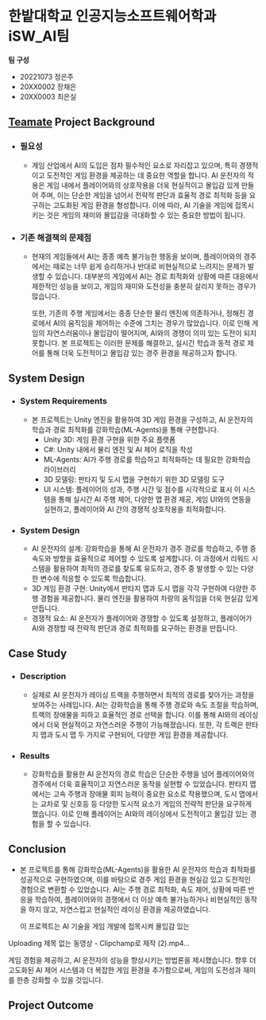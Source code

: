 # 한밭대학교 인공지능소프트웨어학과 iSW_AI팀

**팀 구성**
- 20221073 정은주
- 20XX0002 장채은
- 20XX0003 최은실

## <u>Teamate</u> Project Background
- ### 필요성
  - 게임 산업에서 AI의 도입은 점차 필수적인 요소로 자리잡고 있으며, 특히 경쟁적이고 도전적인 게임 환경을 제공하는 데 중요한 역할을 합니다. AI 운전자의 적용은 게임 내에서 플레이어와의 상호작용을 더욱 현실적이고 몰입감 있게 만들어 주며, 이는 단순한 게임을 넘어서 전략적 판단과 효율적 경로 최적화 등을 요구하는 고도화된 게임 환경을 형성합니다. 이에 따라, AI 기술을 게임에 접목시키는 것은 게임의 재미와 몰입감을 극대화할 수 있는 중요한 방법이 됩니다.
 
- ### 기존 해결책의 문제점
  - 현재의 게임들에서 AI는 종종 예측 불가능한 행동을 보이며, 플레이어와의 경주에서는 때로는 너무 쉽게 승리하거나 반대로 비현실적으로 느려지는 문제가 발생할 수 있습니다. 대부분의 게임에서 AI는 경로 최적화와 상황에 따른 대응에서 제한적인 성능을 보이고, 게임의 재미와 도전성을 충분히 살리지 못하는 경우가 많습니다.

    또한, 기존의 주행 게임에서는 종종 단순한 물리 엔진에 의존하거나, 정해진 경로에서 AI의 움직임을 제어하는 수준에 그치는 경우가 많았습니다. 이로 인해 게임의 자연스러움이나 몰입감이 떨어지며, AI와의 경쟁이 의미 있는 도전이 되지 못합니다. 본 프로젝트는 이러한 문제를 해결하고, 실시간 학습과 동적 경로 제어를 통해 더욱 도전적이고 몰입감 있는 경주 환경을 제공하고자 합니다.
  
  
## System Design
  - ### System Requirements
    - 본 프로젝트는 Unity 엔진을 활용하여 3D 게임 환경을 구성하고, AI 운전자의 학습과 경로 최적화를 강화학습(ML-Agents)을 통해 구현합니다.
      - Unity 3D: 게임 환경 구현을 위한 주요 플랫폼
      - C#: Unity 내에서 물리 엔진 및 AI 제어 로직을 작성
      - ML-Agents: AI가 주행 경로를 학습하고 최적화하는 데 필요한 강화학습 라이브러리
      - 3D 모델링: 판타지 및 도시 맵을 구현하기 위한 3D 모델링 도구
      - UI 시스템: 플레이어의 성과, 주행 시간 및 점수를 시각적으로 표시
      이 시스템을 통해 실시간 AI 주행 제어, 다양한 맵 환경 제공, 게임 UI와의 연동을 실현하고, 플레이어와 AI 간의 경쟁적 상호작용을 최적화합니다.
  - ### System Design
    - AI 운전자의 설계: 강화학습을 통해 AI 운전자가 경주 경로를 학습하고, 주행 중 속도와 방향을 효율적으로 제어할 수 있도록 설계합니다. 이 과정에서 리워드 시스템을 활용하여 최적의 경로를 찾도록 유도하고, 경주 중 발생할 수 있는 다양한 변수에 적응할 수 있도록 학습합니다.
    - 3D 게임 환경 구현: Unity에서 판타지 맵과 도시 맵을 각각 구현하여 다양한 주행 경험을 제공합니다. 물리 엔진을 활용하여 차량의 움직임을 더욱 현실감 있게 만듭니다.
    - 경쟁적 요소: AI 운전자가 플레이어와 경쟁할 수 있도록 설정하고, 플레이어가 AI와 경쟁할 때 전략적 판단과 경로 최적화를 요구하는 환경을 만듭니다.
    
## Case Study
  - ### Description
    - 실제로 AI 운전자가 레이싱 트랙을 주행하면서 최적의 경로를 찾아가는 과정을 보여주는 사례입니다. AI는 강화학습을 통해 주행 경로와 속도 조절을 학습하며, 트랙의 장애물을 피하고 효율적인 경로 선택을 합니다. 이를 통해 AI와의 레이싱에서 더욱 현실적이고 자연스러운 주행이 가능해졌습니다. 또한, 각 트랙은 판타지 맵과 도시 맵 두 가지로 구현되어, 다양한 게임 환경을 제공합니다.
  - ### Results
    - 강화학습을 활용한 AI 운전자의 경로 학습은 단순한 주행을 넘어 플레이어와의 경주에서 더욱 효율적이고 자연스러운 동작을 실현할 수 있었습니다. 판타지 맵에서는 고속 주행과 장애물 회피 능력이 중요한 요소로 작용했으며, 도시 맵에서는 교차로 및 신호등 등 다양한 도시적 요소가 게임의 전략적 판단을 요구하게 했습니다. 이로 인해 플레이어는 AI와의 레이싱에서 도전적이고 몰입감 있는 경험을 할 수 있습니다.
  
  
## Conclusion
  - 본 프로젝트를 통해 강화학습(ML-Agents)을 활용한 AI 운전자의 학습과 최적화를 성공적으로 구현하였으며, 이를 바탕으로 경주 게임 환경을 현실감 있고 도전적인 경험으로 변환할 수 있었습니다. AI는 주행 경로 최적화, 속도 제어, 상황에 따른 반응을 학습하여, 플레이어와의 경쟁에서 더 이상 예측 불가능하거나 비현실적인 동작을 하지 않고, 자연스럽고 현실적인 레이싱 환경을 제공하였습니다.

    이 프로젝트는 AI 기술을 게임 개발에 접목시켜 몰입감 있는

Uploading 제목 없는 동영상 - Clipchamp로 제작 (2).mp4…

 게임 경험을 제공하고, AI 운전자의 성능을 향상시키는 방법론을 제시했습니다. 향후 더 고도화된 AI 제어 시스템과 더 복잡한 게임 환경을 추가함으로써, 게임의 도전성과 재미를 한층 강화할 수 있을 것입니다.
    
  
## Project Outcome


